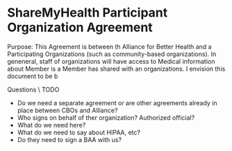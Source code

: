 
ShareMyHealth Participant Organization Agreement
================================================

Purpose: This Agreement is between th Alliance for Better Health and a Participating Organizations (such as community-based organizations).  In geneneral, staff of organizations will have access to Medical information about Member is a Member has shared with an organizations.  I envision this document to be b


Questions \ TODO

*  Do we need a separate agreement or are other agreements already in place between CBOs and Alliance?
* Who signs on behalf of ther organization? Authorized official?
* What do we need here?
* What do we need to say about HIPAA, etc?
* Do they need to sign a BAA with us?

